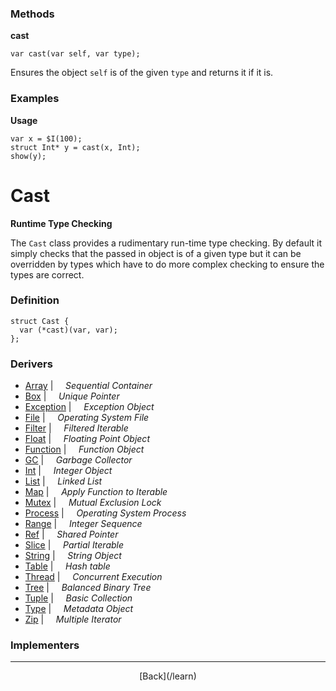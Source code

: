   <div class="row">
  <div class="col-xs-6 col-md-6">

### Methods

__cast__

    var cast(var self, var type);

Ensures the object `self` is of the given `type` and returns it if it is.

### Examples

__Usage__

    var x = $I(100);
    struct Int* y = cast(x, Int);
    show(y);
    



  </div>
  <div class="col-xs-6 col-md-6">

# Cast
__Runtime Type Checking__

The `Cast` class provides a rudimentary run-time type checking. By default it simply checks that the passed in object is of a given type but it can be overridden by types which have to do more complex checking to ensure the types are correct.

### Definition

    struct Cast {
      var (*cast)(var, var);
    };
    

### Derivers

* <span class="docitem">[Array](/learn/array)</span> | &nbsp; &nbsp;   _Sequential Container_
* <span class="docitem">[Box](/learn/box)</span> | &nbsp; &nbsp;   _Unique Pointer_
* <span class="docitem">[Exception](/learn/exception)</span> | &nbsp; &nbsp;   _Exception Object_
* <span class="docitem">[File](/learn/file)</span> | &nbsp; &nbsp;   _Operating System File_
* <span class="docitem">[Filter](/learn/filter)</span> | &nbsp; &nbsp;   _Filtered Iterable_
* <span class="docitem">[Float](/learn/float)</span> | &nbsp; &nbsp;   _Floating Point Object_
* <span class="docitem">[Function](/learn/function)</span> | &nbsp; &nbsp;   _Function Object_
* <span class="docitem">[GC](/learn/gc)</span> | &nbsp; &nbsp;   _Garbage Collector_
* <span class="docitem">[Int](/learn/int)</span> | &nbsp; &nbsp;   _Integer Object_
* <span class="docitem">[List](/learn/list)</span> | &nbsp; &nbsp;   _Linked List_
* <span class="docitem">[Map](/learn/map)</span> | &nbsp; &nbsp;   _Apply Function to Iterable_
* <span class="docitem">[Mutex](/learn/mutex)</span> | &nbsp; &nbsp;   _Mutual Exclusion Lock_
* <span class="docitem">[Process](/learn/process)</span> | &nbsp; &nbsp;   _Operating System Process_
* <span class="docitem">[Range](/learn/range)</span> | &nbsp; &nbsp;   _Integer Sequence_
* <span class="docitem">[Ref](/learn/ref)</span> | &nbsp; &nbsp;   _Shared Pointer_
* <span class="docitem">[Slice](/learn/slice)</span> | &nbsp; &nbsp;   _Partial Iterable_
* <span class="docitem">[String](/learn/string)</span> | &nbsp; &nbsp;   _String Object_
* <span class="docitem">[Table](/learn/table)</span> | &nbsp; &nbsp;   _Hash table_
* <span class="docitem">[Thread](/learn/thread)</span> | &nbsp; &nbsp;   _Concurrent Execution_
* <span class="docitem">[Tree](/learn/tree)</span> | &nbsp; &nbsp;   _Balanced Binary Tree_
* <span class="docitem">[Tuple](/learn/tuple)</span> | &nbsp; &nbsp;   _Basic Collection_
* <span class="docitem">[Type](/learn/type)</span> | &nbsp; &nbsp;   _Metadata Object_
* <span class="docitem">[Zip](/learn/zip)</span> | &nbsp; &nbsp;   _Multiple Iterator_
### Implementers


* * *

  <p style="text-align:center;">
[Back](/learn)
  </p>

  </div>
  </div>
